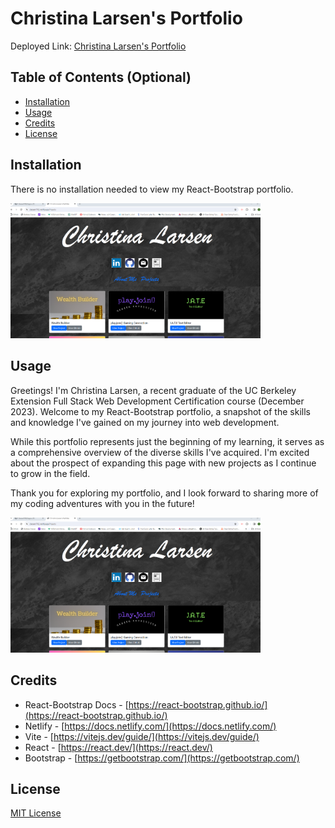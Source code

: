 # Christina Larsen's Portfolio

Deployed Link: [Christina Larsen's Portfolio](https://clarsen1782.netlify.app/)

## Table of Contents (Optional)

* [Installation](#installation)
* [Usage](#usage)
* [Credits](#credits)
* [License](#license)


## Installation

There is no installation needed to view my React-Bootstrap portfolio. 

<img src="./src/assets/images/ScreenshotProjects.png" alt="Christina Larsen's Portfolio, Main Page" width="400"/>

## Usage 

Greetings! I'm Christina Larsen, a recent graduate of the UC Berkeley Extension Full Stack Web Development Certification course (December 2023). Welcome to my React-Bootstrap portfolio, a snapshot of the skills and knowledge I've gained on my journey into web development.

While this portfolio represents just the beginning of my learning, it serves as a comprehensive overview of the diverse skills I've acquired. I'm excited about the prospect of expanding this page with new projects as I continue to grow in the field.

Thank you for exploring my portfolio, and I look forward to sharing more of my coding adventures with you in the future!

<img src="./src/assets/images/ScreenshotProjects.png" alt="Christina Larsen's Portfolio, Projects Page" width="400"/>



## Credits

* React-Bootstrap Docs - [https://react-bootstrap.github.io/](https://react-bootstrap.github.io/)    
* Netlify - [https://docs.netlify.com/](https://docs.netlify.com/)
* Vite - [https://vitejs.dev/guide/](https://vitejs.dev/guide/)
* React - [https://react.dev/](https://react.dev/)
* Bootstrap - [https://getbootstrap.com/](https://getbootstrap.com/)


## License

[MIT License](https://github.com/microsoft/vscode/blob/main/LICENSE.txt)

